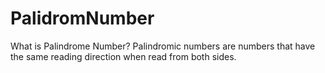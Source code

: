 # PalidromNumber

What is Palindrome Number?
Palindromic numbers are numbers that have the same reading direction when read from both sides.
